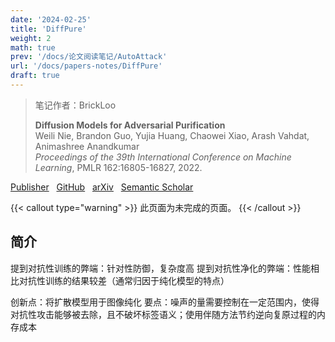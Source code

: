 ```yaml
---
date: '2024-02-25'
title: 'DiffPure'
weight: 2
math: true
prev: '/docs/论文阅读笔记/AutoAttack'
url: '/docs/papers-notes/DiffPure'
draft: true
---
```


> 笔记作者：BrickLoo
>   
> **Diffusion Models for Adversarial Purification**  
> Weili Nie, Brandon Guo, Yujia Huang, Chaowei Xiao, Arash Vahdat, Animashree Anandkumar  
> *Proceedings of the 39th International Conference on Machine Learning*, PMLR 162:16805-16827, 2022.  

[Publisher](https://proceedings.mlr.press/v162/nie22a.html) &nbsp; [GitHub](https://github.com/NVlabs/DiffPure) &nbsp; [arXiv](https://arxiv.org/abs/2205.07460) &nbsp; [Semantic Scholar](https://www.semanticscholar.org/paper/Diffusion-Models-for-Adversarial-Purification-Nie-Guo/9b41d745fe3a76443bd0420bc5f2df28be2bd65f)

{{< callout type="warning" >}}
此页面为未完成的页面。
{{< /callout >}}

## 简介

提到对抗性训练的弊端：针对性防御，复杂度高
提到对抗性净化的弊端：性能相比对抗性训练的结果较差（通常归因于纯化模型的特点）

创新点：将扩散模型用于图像纯化
要点：噪声的量需要控制在一定范围内，使得对抗性攻击能够被去除，且不破坏标签语义；使用伴随方法节约逆向复原过程的内存成本
